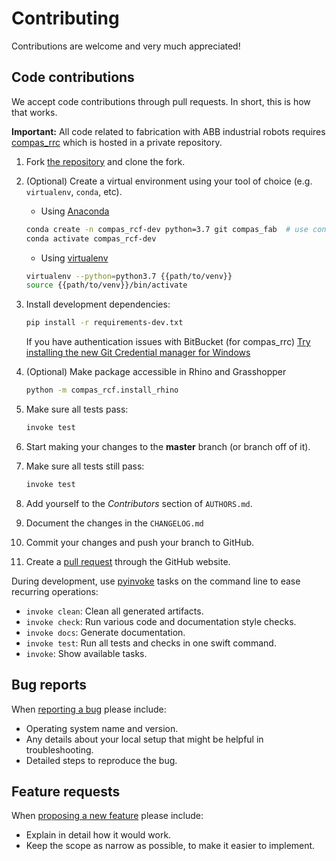 # Contributing

Contributions are welcome and very much appreciated!

## Code contributions

We accept code contributions through pull requests.
In short, this is how that works.

**Important:** All code related to fabrication with ABB industrial robots requires [compas_rrc](https://bitbucket.com/eth-rfl/compas_rrc) which is hosted in a private repository.

1. Fork [the repository](https://github.com/compas_rcf) and clone the fork.

2. (Optional) Create a virtual environment using your tool of choice (e.g. `virtualenv`, `conda`, etc).

    * Using [Anaconda](https://www.anaconda.com/)
    ```bash
    conda create -n compas_rcf-dev python=3.7 git compas_fab  # use conda to install compas_fab if possible
    conda activate compas_rcf-dev
    ```
    * Using [virtualenv](https://github.com/pypa/virtualenv)
    ```bash
    virtualenv --python=python3.7 {{path/to/venv}}
    source {{path/to/venv}}/bin/activate
    ```

3. Install development dependencies:

   ```bash
   pip install -r requirements-dev.txt
   ```
   If you have authentication issues with BitBucket (for compas_rrc) [Try installing
   the new Git Credential manager for Windows](https://compas_rcf.tetov.se/known_issues.html#authentication-problems-with-bitbucket-1)

4. (Optional) Make package accessible in Rhino and Grasshopper
   ```bash
   python -m compas_rcf.install_rhino
   ```

5. Make sure all tests pass:
   ```bash
   invoke test
   ```

6. Start making your changes to the **master** branch (or branch off of it).
7. Make sure all tests still pass:
   ```bash
   invoke test
   ```
9. Add yourself to the *Contributors* section of `AUTHORS.md`.
10. Document the changes in the `CHANGELOG.md`
10. Commit your changes and push your branch to GitHub.
11. Create a [pull request](https://help.github.com/articles/about-pull-requests/) through the GitHub website.

During development, use [pyinvoke](http://docs.pyinvoke.org/) tasks on the
command line to ease recurring operations:

* `invoke clean`: Clean all generated artifacts.
* `invoke check`: Run various code and documentation style checks.
* `invoke docs`: Generate documentation.
* `invoke test`: Run all tests and checks in one swift command.
* `invoke`: Show available tasks.

## Bug reports

When [reporting a bug](https://github.com/compas_rcf/issues) please include:

* Operating system name and version.
* Any details about your local setup that might be helpful in troubleshooting.
* Detailed steps to reproduce the bug.

## Feature requests

When [proposing a new feature](https://github.com/compas_rcf/issues) please include:

* Explain in detail how it would work.
* Keep the scope as narrow as possible, to make it easier to implement.
